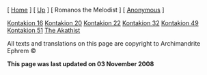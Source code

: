 \[ [Home](index.md) \] \[ [Up](kontakia.md) \] \[ Romanos the Melodist \] \[ [Anonymous](AnonKont.md) \]

[Kontakion 16](kontak16.md)
[Kontakion 20](kontakion_20.md)
[Kontakion 22](kontakion_22.md)
[Kontakion 32](kontakion_32.md)
[Kontakion 49](kontakion_49.md)
[Kontakion 51](kontakion_51.md)
[The Akathist](akath.md)

All texts and translations on this page are copyright to
Archimandrite Ephrem ©

**This page was last updated on 03 November 2008**
